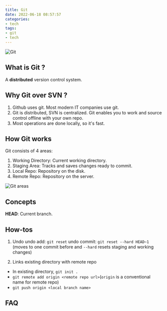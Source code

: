 ```yaml
---
title: Git
date: 2022-06-18 08:57:57
categories:
- tech
tags: 
- git
- tech
---
```

![Git](/images/git.png)
## What is Git ?
A **distributed** version control system.

## Why Git over SVN ?
1. Github uses git. Most modern IT companies use git.
2. Git is distributed, SVN is centralized. Git enables you to work and source control offline with your own repo.
3. Most operations are done locally, so it's fast.

## How Git works
Git consists of 4 areas:
1. Working Directory: Current working directory.
2. Staging Area: Tracks and saves changes ready to commit.
3. Local Repo: Repository on the disk.
4. Remote Repo: Repository on the server.

![Git areas](/images/git_areas.png)

## Concepts
**HEAD**: Current branch.

## How-tos
1. Undo
undo add: `git reset`
undo commit: `git reset --hard HEAD~1` (moves to one commit before and `--hard` resets staging and working changes)

2. Links existing directory with remote repo
- In existing directory, `git init .`
- `git remote add origin <remote repo url>`(`origin` is a conventional name for remote repo)
- `git push origin <local branch name>`

## FAQ